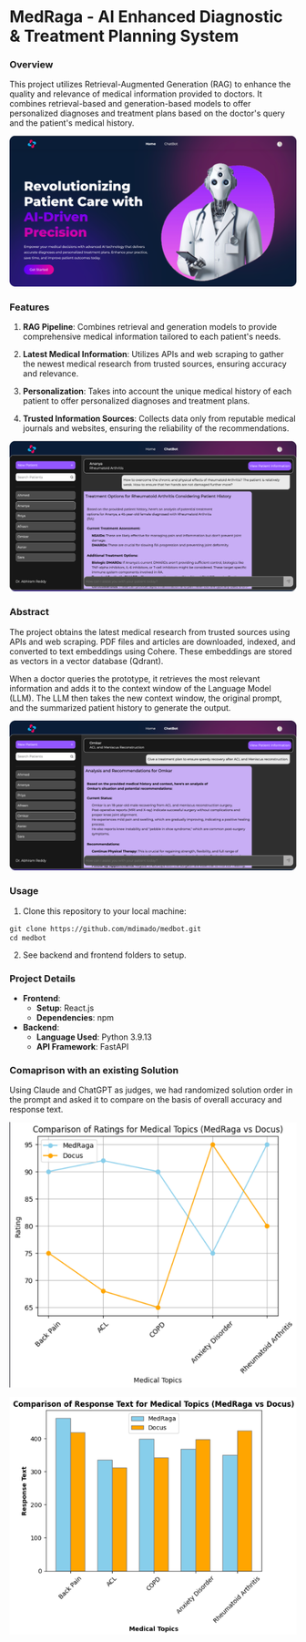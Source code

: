 MedRaga - AI Enhanced Diagnostic & Treatment Planning System
===================================================

### Overview

This project utilizes Retrieval-Augmented Generation (RAG) to enhance the quality and relevance of medical information provided to doctors. It combines retrieval-based and generation-based models to offer personalized diagnoses and treatment plans based on the doctor's query and the patient's medical history.

![Home](assets/image0.png)

### Features

1.  **RAG Pipeline**: Combines retrieval and generation models to provide comprehensive medical information tailored to each patient's needs.

2.  **Latest Medical Information**: Utilizes APIs and web scraping to gather the newest medical research from trusted sources, ensuring accuracy and relevance.

3.  **Personalization**: Takes into account the unique medical history of each patient to offer personalized diagnoses and treatment plans.

4.  **Trusted Information Sources**: Collects data only from reputable medical journals and websites, ensuring the reliability of the recommendations.
  
![Query 1](assets/image1.png)

### Abstract

The project obtains the latest medical research from trusted sources using APIs and web scraping. PDF files and articles are downloaded, indexed, and converted to text embeddings using Cohere. These embeddings are stored as vectors in a vector database (Qdrant).

When a doctor queries the prototype, it retrieves the most relevant information and adds it to the context window of the Language Model (LLM). The LLM then takes the new context window, the original prompt, and the summarized patient history to generate the output.

![Query 2](assets/image2.png)


### Usage

1. Clone this repository to your local machine:

  ```
  git clone https://github.com/mdimado/medbot.git
  cd medbot
  ```
2. See backend and frontend folders to setup.

### Project Details

-   **Frontend**:
    -   **Setup**: React.js
    -   **Dependencies**: npm
-   **Backend**:
    -   **Language Used**: Python 3.9.13
    -   **API Framework**: FastAPI

### Comaprison with an existing Solution
Using Claude and ChatGPT as judges, we had randomized solution order in the prompt and asked it to compare on the basis of overall accuracy and response text.

![Ratings Comparison](assets/ratings.png)  

![Response Text Comparison](assets/reponse_text.png)  
    

    
